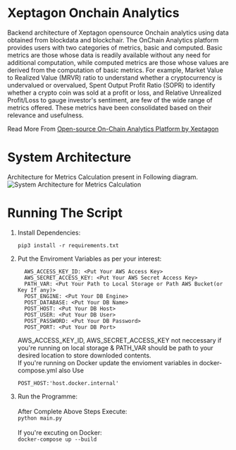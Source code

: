 # Xeptagon Onchain Analytics
  Backend architecture of Xeptagon opensource Onchain analytics using data obtained from blockdata and blockchair. The OnChain Analytics platform provides users with two categories of metrics, basic and computed. Basic metrics are those whose data is readily available without any need for additional computation, while computed metrics are those whose values are derived from the computation of basic metrics. For example, Market Value to Realized Value (MRVR) ratio to understand whether a cryptocurrency is undervalued or overvalued, Spent Output Profit Ratio (SOPR) to identify whether a crypto coin was sold at a profit or loss, and Relative Unrealized Profit/Loss to gauge investor's sentiment, are few of the wide range of metrics offered. These metrics have been consolidated based on their relevance and usefulness.  
  
 Read More From [Open-source On-Chain Analytics Platform by Xeptagon](https://www.xeptagon.com/blog-xeptagon-open-source-onchain-analytics-framework.html)

# System Architecture
Architecture for Metrics Calculation present in Following diagram.
![System Architecture for Metrics Calculation](https://github.com/xeptagondev/xep-onchain-internal/blob/main/Readme.png)

# Running The Script
1. Install Dependencies:
    ```
    pip3 install -r requirements.txt 
    ```
 2. Put the Enviroment Variables as per your interest:

    ```
      AWS_ACCESS_KEY_ID: <Put Your AWS Access Key>
      AWS_SECRET_ACCESS_KEY: <Put Your AWS Secret Access Key>
      PATH_VAR: <Put Your Path to Local Storage or Path AWS Bucket(or Key If any)>
      POST_ENGINE: <Put Your DB Engine>
      POST_DATABASE: <Put Your DB Name>
      POST_HOST: <Put Your DB Host>
      POST_USER: <Put Your DB User>
      POST_PASSWORD: <Put Your DB Password>
      POST_PORT: <Put Your DB Port>
    ```
     AWS_ACCESS_KEY_ID, AWS_SECRET_ACCESS_KEY not neccessary if you're running on local storage & PATH_VAR should be path to your desired location to store downloded contents.<br>
     If you're running on Docker update the envioment variables in docker-compose.yml also Use 
     ```
     POST_HOST:'host.docker.internal' 
     ```
   3. Run the Programme:<br><br>
    After Complete Above Steps Execute:<br>
    ```
    python main.py
    ```
    <br><br>
    If you're excuting on Docker:<br>
    ```
    docker-compose up --build   
    ```
    
